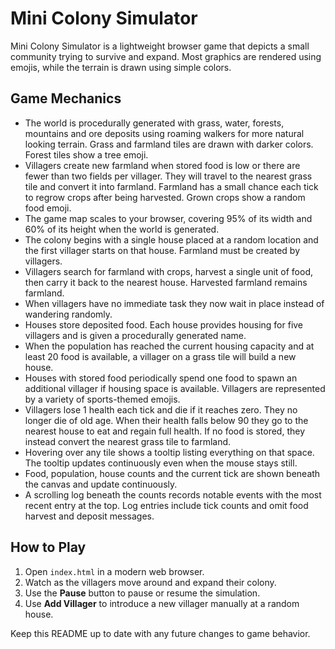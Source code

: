 # Mini Colony Simulator

Mini Colony Simulator is a lightweight browser game that depicts a small community trying to survive and expand. Most graphics are rendered using emojis, while the terrain is drawn using simple colors.

## Game Mechanics

- The world is procedurally generated with grass, water, forests, mountains and ore deposits using roaming walkers for more natural looking terrain. Grass and farmland tiles are drawn with darker colors. Forest tiles show a tree emoji.
- Villagers create new farmland when stored food is low or there are fewer than two fields per villager. They will travel to the nearest grass tile and convert it into farmland. Farmland has a small chance each tick to regrow crops after being harvested. Grown crops show a random food emoji.
- The game map scales to your browser, covering 95% of its width and 60% of its height when the world is generated.
- The colony begins with a single house placed at a random location and the first villager starts on that house. Farmland must be created by villagers.
- Villagers search for farmland with crops, harvest a single unit of food, then carry it back to the nearest house. Harvested farmland remains farmland.
- When villagers have no immediate task they now wait in place instead of wandering randomly.
- Houses store deposited food. Each house provides housing for five villagers and is given a procedurally generated name.
- When the population has reached the current housing capacity and at least 20 food is available, a villager on a grass tile will build a new house.
- Houses with stored food periodically spend one food to spawn an additional villager if housing space is available. Villagers are represented by a variety of sports-themed emojis.
- Villagers lose 1 health each tick and die if it reaches zero. They no longer die of old age. When their health falls below 90 they go to the nearest house to eat and regain full health. If no food is stored, they instead convert the nearest grass tile to farmland.
- Hovering over any tile shows a tooltip listing everything on that space. The
  tooltip updates continuously even when the mouse stays still.
- Food, population, house counts and the current tick are shown beneath the canvas and update continuously.
- A scrolling log beneath the counts records notable events with the most recent entry at the top. Log entries include tick counts and omit food harvest and deposit messages.

## How to Play

1. Open `index.html` in a modern web browser.
2. Watch as the villagers move around and expand their colony.
3. Use the **Pause** button to pause or resume the simulation.
4. Use **Add Villager** to introduce a new villager manually at a random house.

Keep this README up to date with any future changes to game behavior.
